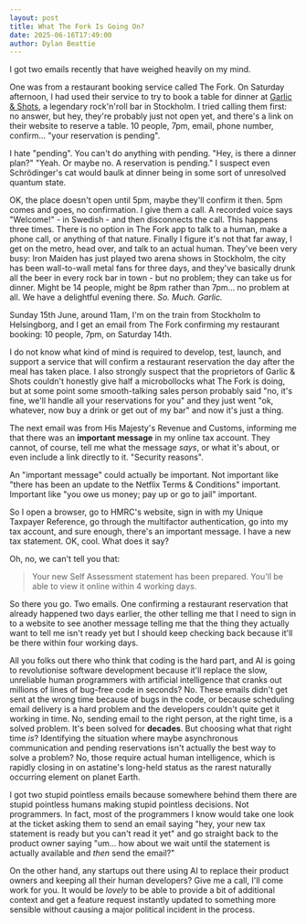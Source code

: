 ```yaml
---
layout: post
title: What The Fork Is Going On?
date: 2025-06-16T17:49:00
author: Dylan Beattie
---
```

I got two emails recently that have weighed heavily on my mind.

One was from a restaurant booking service called The Fork. On Saturday afternoon, I had used their service to try to book a table for dinner at [Garlic & Shots](https://www.garlicandshots.com/), a legendary rock'n'roll bar in Stockholm. I tried calling them first: no answer, but hey, they're probably just not open yet, and there's a link on their website to reserve a table. 10 people, 7pm, email, phone number, confirm... "your reservation is pending".

I hate "pending". You can't do anything with pending. "Hey, is there a dinner plan?" "Yeah. Or maybe no. A reservation is pending." I suspect even Schrödinger's cat would baulk at dinner being in some sort of unresolved quantum state.

OK, the place doesn't open until 5pm, maybe they'll confirm it then. 5pm comes and goes, no confirmation. I give them a call. A recorded voice says "Welcome!" - in Swedish - and then disconnects the call. This happens three times. There is no option in The Fork app to talk to a human, make a phone call, or anything of that nature. Finally I figure it's not that far away, I get on the metro, head over, and talk to an actual human. They've been very busy: Iron Maiden has just played two arena shows in Stockholm, the city has been wall-to-wall metal fans for three days, and they've basically drunk all the beer in every rock bar in town - but no problem; they can take us for dinner. Might be 14 people, might be 8pm rather than 7pm... no problem at all. We have a delightful evening there. _So. Much. Garlic._

Sunday 15th June, around 11am, I'm on the train from Stockholm to Helsingborg, and I get an email from The Fork confirming my restaurant booking: 10 people, 7pm, on Saturday 14th.

I do not know what kind of mind is required to develop, test, launch, and support a service that will confirm a restaurant reservation the day after the meal has taken place. I also strongly suspect that the proprietors of Garlic & Shots couldn't honestly give half a microbollocks what The Fork is doing, but at some point some smooth-talking sales person probably said "no, it's fine, we'll handle all your reservations for you" and they just went "ok, whatever, now buy a drink or get out of my bar" and now it's just a thing.

The next email was from His Majesty's Revenue and Customs, informing me that there was an **important message** in my online tax account. They cannot, of course, tell me what the message *says*, or what it's about, or even include a link directly to it. "Security reasons".

An "important message" could actually be important. Not important like "there has been an update to the Netflix Terms & Conditions" important. Important like "you owe us money; pay up or go to jail" important.

So I open a browser, go to HMRC's website, sign in with my Unique Taxpayer Reference, go through the multifactor authentication, go into my tax account, and sure enough, there's an important message. I have a new tax statement. OK, cool. What does it say?

Oh, no, we can't tell you that:

> Your new Self Assessment statement has been prepared. You'll be able to view it online within 4 working days.

So there you go. Two emails. One confirming a restaurant reservation that already happened two days earlier, the other telling me that I need to sign in to a website to see another message telling me that the thing they actually want to tell me isn't ready yet but I should keep checking back because it'll be there within four working days.

All you folks out there who think that coding is the hard part, and AI is going to revolutionise software development because it'll replace the slow, unreliable human programmers with artificial intelligence that cranks out millions of lines of bug-free code in seconds? No. These emails didn't get sent at the wrong time because of bugs in the code, or because scheduling email delivery is a hard problem and the developers couldn't quite get it working in time. No, sending email to the right person, at the right time, is a solved problem. It's been solved for **decades**. But choosing what that right time *is*? Identifying the situation where maybe asynchronous communication and pending reservations isn't actually the best way to solve a problem? No, those require actual human intelligence, which is rapidly closing in on astatine's long-held status as the rarest naturally occurring element on planet Earth.

I got two stupid pointless emails because somewhere behind them there are stupid pointless humans making stupid pointless decisions. Not programmers. In fact, most of the programmers I know would take one look at the ticket asking them to send an email saying "hey, your new tax statement is ready but you can't read it yet" and go straight back to the product owner saying "um... how about we wait until the statement is actually available and *then* send the email?"

On the other hand, any startups out there using AI to replace their product owners and keeping all their human developers? Give me a call, I'll come work for you. It would be *lovely* to be able to provide a bit of additional context and get a feature request instantly updated to something more sensible without causing a major political incident in the process.
